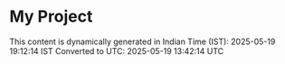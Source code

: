 # My Project

This content is dynamically generated in Indian Time (IST): 2025-05-19 19:12:14 IST
Converted to UTC: 2025-05-19 13:42:14 UTC
